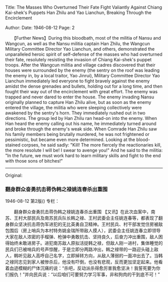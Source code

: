 Title: The Masses Who Overturned Their Fate Fight Valiantly Against Chiang Kai-shek's Puppets Han Zhilu and Yao Lianchun, Breaking Through the Encirclement

Author:
Date: 1946-08-12
Page: 2

　　【Further News】During this bloodbath, most of the militia of Nansu and Wangcun, as well as the Nansu militia captain Han Zhilu, the Wangcun Military Committee Director Yao Lianchun, and others, demonstrated the unparalleled heroic spirit of self-defense of the masses who had overturned their fate, resolutely resisting the invasion of Chiang Kai-shek's puppet troops. After the Wangcun militia and village cadres discovered that their houses were surrounded by the enemy (the sentry on the roof was leading the enemy in, by a local traitor, Yao Jinrui), Military Committee Director Yao Lianchun immediately led everyone to fight bravely against the enemy amidst the dense grenades and bullets, holding out for a long time, and then fought their way out of the encirclement with great effort. The enemy was trapped and never dared to enter the house. The enemy invading Nansu originally planned to capture Han Zhilu alive, but as soon as the enemy entered the village, the militia who were sleeping collectively were awakened by the sentry's horn. They immediately rushed out in two directions. The group led by Han Zhilu ran head-on into the enemy. When Han heard the enemy calling out his name, he immediately turned around and broke through the enemy's weak side. When Comrade Han Zhilu saw his family members being brutally murdered, he was not frightened or pessimistic, but became even more determined. Looking at the blood-stained corpses, he said sadly: "Kill! The more fiercely the reactionaries kill, the more resolute I will be! I swear to avenge you!" And he said to the militia: "In the future, we must work hard to learn military skills and fight to the end with those sons of bitches!"



<hr /> 

Original: 


### 翻身群众奋勇抗击蒋伪韩之禄姚连春杀出重围

1946-08-12
第2版()
专栏：

　　翻身群众奋勇抗击蒋伪韩之禄姚连春杀出重围
    【又讯】在此次血案中，南苏、王村大部民兵及南苏民兵队长韩之禄、王村武委会主任姚连春等，都表现了翻身群众坚决抗击蒋伪军进犯的无比英勇自卫精神。王村民兵、村干部发觉住房被敌包围后（房上哨兵为本村特务姚金瑞所带敌人摸人），武委会主任姚连春立即领导大家在敌人浓密的手榴弹、枪弹中勇敢抗击、坚持良久，后奋力冲出重围，敌人困得始终未敢进房子。进犯南苏敌人原拟活捉韩之禄，但敌人刚一进村，集体睡觉的民兵们已被哨兵的号声惊醒，于是立即分两路冲出，韩之禄带的一路迎头碰上敌人，韩听见敌人高呼自己名字，立即掉转方向，从敌人薄弱的一面冲出去了。当韩之禄同志见到家人被惨杀后，他没有吓倒，也没有悲观，反而更加坚定起来。他看着血迹模糊的尸体沉痛的说：“杀吧，反动派杀得愈厉害我愈坚决！我誓死要为你们报仇！”并向民兵说：“以后咱们可要努力学习军事，非和狗肉的干到底不可！”
